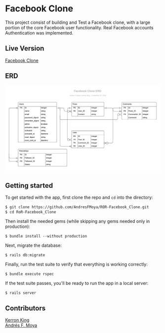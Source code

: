 # Facebook Clone
This project consist of building and Test a Facebook clone, with a large portion of the core Facebook user functionality. Real Facebook accounts Authentication was implemented.

## Live Version

[Facebook Clone](https://frozen-hamlet-01864.herokuapp.com) 

## ERD
![ERD](lib/assets/Facebook_Clone_ERD.jpg)

## Getting started
  
  To get started with the app, first clone the repo and `cd` into the directory:
  
  ```
  $ git clone https://github.com/AndresFMoya/ROR-Facebook_Clone.git
  $ cd RoR-Facebook_Clone
  ```
  
  Then install the needed gems (while skipping any gems needed only in production):
  
  ```
  $ bundle install --without production
  ```
  
  Next, migrate the database:
  
  ```
  $ rails db:migrate
  ```
  
  Finally, run the test suite to verify that everything is working correctly:
  
  ```
  $ bundle execute rspec
  ```
  
  If the test suite passes, you'll be ready to run the app in a local server:
  
  ```
  $ rails server
  ```

## Contributors
[Kerron King](https://github.com/KerronKing)  
[Andrés F. Moya](https://github.com/AndresFMoya)